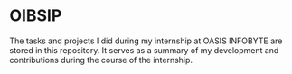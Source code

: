 # OIBSIP
The tasks and projects I did during my internship at OASIS INFOBYTE are stored in this repository. It serves as a summary of my development and contributions during the course of the internship.
